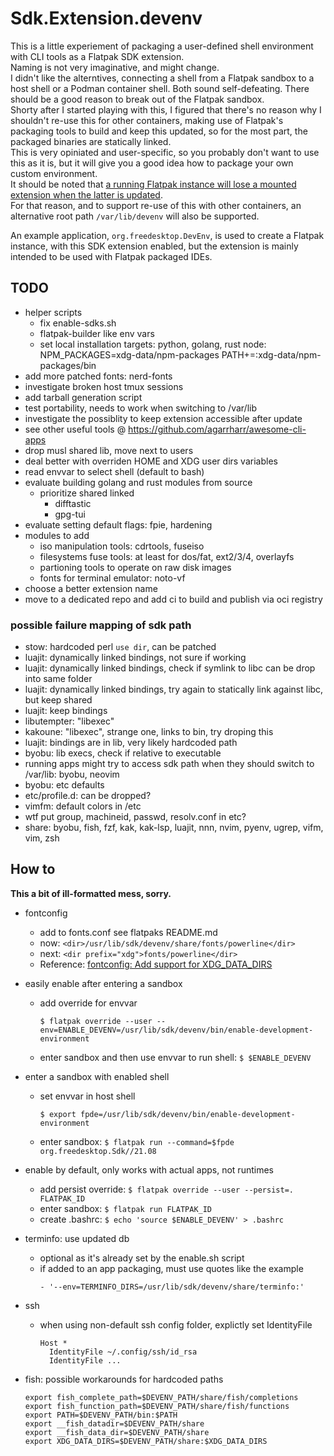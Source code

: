 # Sdk.Extension.devenv

This is a little experiement of packaging a user-defined shell environment with CLI tools as a Flatpak SDK extension.  
Naming is not very imaginative, and might change.  
I didn't like the alterntives, connecting a shell from a Flatpak sandbox to a host shell or a Podman container shell.
Both sound self-defeating. There should be a good reason to break out of the Flatpak sandbox.  
Shorty after I started playing with this, I figured that there's no reason why I shouldn't re-use this for other
containers, making use of Flatpak's packaging tools to build and keep this updated, so for the most part, the packaged
binaries are statically linked.  
This is very opiniated and user-specific, so you probably don't want to use this as it is, but it will give you a good
idea how to package your own custom environment.  
It should be noted that [a running Flatpak instance will lose a mounted extension when the latter is updated](https://github.com/flatpak/flatpak/issues/4356).  
For that reason, and to support re-use of this with other containers, an alternative root path `/var/lib/devenv` will
also be supported.

An example application, `org.freedesktop.DevEnv`, is used to create a Flatpak instance, with this SDK extension enabled,
but the extension is mainly intended to be used with Flatpak packaged IDEs.


## TODO
* helper scripts
  * fix enable-sdks.sh
  * flatpak-builder like env vars
  * set local installation targets: python, golang, rust
    node: NPM_PACKAGES=xdg-data/npm-packages
          PATH+=:xdg-data/npm-packages/bin
* add more patched fonts: nerd-fonts
* investigate broken host tmux sessions
* add tarball generation script
* test portability, needs to work when switching to /var/lib
* investigate the possiblity to keep extension accessible after update
* see other useful tools @ https://github.com/agarrharr/awesome-cli-apps
* drop musl shared lib, move next to users
* deal better with overriden HOME and XDG user dirs variables
* read envvar to select shell (default to bash)
* evaluate building golang and rust modules from source
  * prioritize shared linked
    * difftastic
    * gpg-tui
* evaluate setting default flags: fpie, hardening
* modules to add
  * iso manipulation tools: cdrtools, fuseiso
  * filesystems fuse tools: at least for dos/fat, ext2/3/4, overlayfs
  * partioning tools to operate on raw disk images
  * fonts for terminal emulator: noto-vf
* choose a better extension name
* move to a dedicated repo and add ci to build and publish via oci registry

### possible failure mapping of sdk path
* stow: hardcoded perl `use dir`, can be patched
* luajit: dynamically linked bindings, not sure if working
* luajit: dynamically linked bindings, check if symlink to libc can be drop into same folder
* luajit: dynamically linked bindings, try again to statically link against libc, but keep shared
* luajit: keep bindings
* libutempter: "libexec"
* kakoune: "libexec", strange one, links to bin, try droping this
* luajit: bindings are in lib, very likely hardcoded path
* byobu: lib execs, check if relative to executable
* running apps might try to access sdk path when they should switch to /var/lib: byobu, neovim
* byobu: etc defaults
* etc/profile.d: can be dropped?
* vimfm: default colors in /etc
* wtf put group, machineid, passwd, resolv.conf in etc?
* share: byobu, fish, fzf, kak, kak-lsp, luajit, nnn, nvim, pyenv, ugrep, vifm, vim, zsh


## How to

**This a bit of ill-formatted mess, sorry.**

* fontconfig
  * add to fonts.conf see flatpaks README.md
  * now: `<dir>/usr/lib/sdk/devenv/share/fonts/powerline</dir>`
  * next: `<dir prefix="xdg">fonts/powerline</dir>`
  * Reference: [fontconfig: Add support for XDG_DATA_DIRS](https://gitlab.freedesktop.org/fontconfig/fontconfig/-/commit/6f27f42e6140030715075aa3bd3e5cc9e2fdc6f1)

* easily enable after entering a sandbox
  * add override for envvar
    ```
    $ flatpak override --user --env=ENABLE_DEVENV=/usr/lib/sdk/devenv/bin/enable-development-environment
    ```
  * enter sandbox and then use envvar to run shell: `$ $ENABLE_DEVENV`

* enter a sandbox with enabled shell
  * set envvar in host shell
    ```
    $ export fpde=/usr/lib/sdk/devenv/bin/enable-development-environment
    ```
  * enter sandbox: `$ flatpak run --command=$fpde org.freedesktop.Sdk//21.08`

* enable by default, only works with actual apps, not runtimes
  * add persist override:  `$ flatpak override --user --persist=. FLATPAK_ID`
  * enter sandbox: `$ flatpak run FLATPAK_ID`
  * create .bashrc: `$ echo 'source $ENABLE_DEVENV' > .bashrc`

* terminfo: use updated db
  * optional as it's already set by the enable.sh script
  * if added to an app packaging, must use quotes like the example
    ```
    - '--env=TERMINFO_DIRS=/usr/lib/sdk/devenv/share/terminfo:'
    ```

* ssh
  * when using non-default ssh config folder, explictly set IdentityFile
    ```
    Host *
      IdentityFile ~/.config/ssh/id_rsa
      IdentityFile ...
    ```

* fish: possible workarounds for hardcoded paths
  ```
  export fish_complete_path=$DEVENV_PATH/share/fish/completions
  export fish_function_path=$DEVENV_PATH/share/fish/functions
  export PATH=$DEVENV_PATH/bin:$PATH
  export __fish_datadir=$DEVENV_PATH/share
  export __fish_data_dir=$DEVENV_PATH/share
  export XDG_DATA_DIRS=$DEVENV_PATH/share:$XDG_DATA_DIRS
  ```
